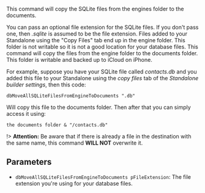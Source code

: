 This command will copy the SQLite files from the engines folder to the documents.

You can pass an optional file extension for the SQLite files. If you don't pass one, then
_.sqlite_ is assumed to be the file extension. Files added to your Standalone using the "Copy Files" tab end up in the engine folder. This folder is not writable so it is not a good location for your database files. This command will copy the files from the engine folder to the documents folder. This folder is writable and backed up to iCloud on iPhone.

For example, suppose you have your SQLite file called _contacts.db_ and you added this file
to your Standalone using the *copy files* tab of the *Standalone builder settings*, then this code:

~~~
dbMoveAllSQLiteFilesFromEngineToDocuments ".db"
~~~

Will copy this file to the documents folder. Then after that you can simply access it using:

~~~
the documents folder & "/contacts.db" 
~~~

!> **Attention:** Be aware that if there is already a file in the destination with the same name, this command **WILL NOT** overwrite it. 

## Parameters
* `dbMoveAllSQLiteFilesFromEngineToDocuments pFileExtension`: The file extension you're using for your database files.